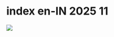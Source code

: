 # index en-IN 2025 11

<a href="https://global.bing.com/th?id=OHR.BisonSprings_EN-IN1200877160_UHD.jpg&rf=LaDigue_UHD.jpg&pid=hp&w=3840&h=2160&rs=1&c=4">
<img src="https://global.bing.com/th?id=OHR.BisonSprings_EN-IN1200877160_UHD.jpg&rf=LaDigue_UHD.jpg&pid=hp&w=384&h=216&rs=1&c=4" align="left" loading="lazy">
</a>
